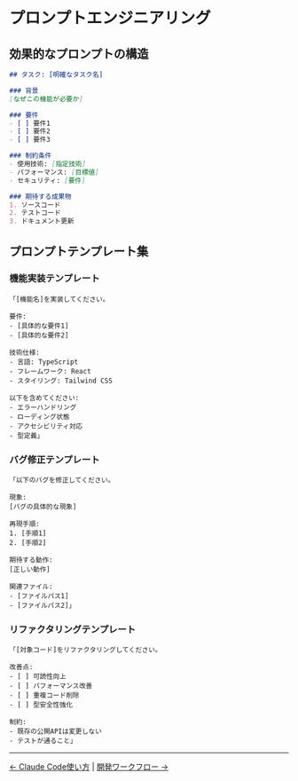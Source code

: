 # プロンプトエンジニアリング

## 効果的なプロンプトの構造

```markdown
## タスク: [明確なタスク名]

### 背景
[なぜこの機能が必要か]

### 要件
- [ ] 要件1
- [ ] 要件2
- [ ] 要件3

### 制約条件
- 使用技術: [指定技術]
- パフォーマンス: [目標値]
- セキュリティ: [要件]

### 期待する成果物
1. ソースコード
2. テストコード
3. ドキュメント更新
```

## プロンプトテンプレート集

### 機能実装テンプレート
```
「[機能名]を実装してください。

要件:
- [具体的な要件1]
- [具体的な要件2]

技術仕様:
- 言語: TypeScript
- フレームワーク: React
- スタイリング: Tailwind CSS

以下を含めてください:
- エラーハンドリング
- ローディング状態
- アクセシビリティ対応
- 型定義」
```

### バグ修正テンプレート
```
「以下のバグを修正してください。

現象:
[バグの具体的な現象]

再現手順:
1. [手順1]
2. [手順2]

期待する動作:
[正しい動作]

関連ファイル:
- [ファイルパス1]
- [ファイルパス2]」
```

### リファクタリングテンプレート
```
「[対象コード]をリファクタリングしてください。

改善点:
- [ ] 可読性向上
- [ ] パフォーマンス改善
- [ ] 重複コード削除
- [ ] 型安全性強化

制約:
- 既存の公開APIは変更しない
- テストが通ること」
```

---
[← Claude Code使い方](claude-code-usage.md) | [開発ワークフロー →](../02.development/01.workflow.md)
